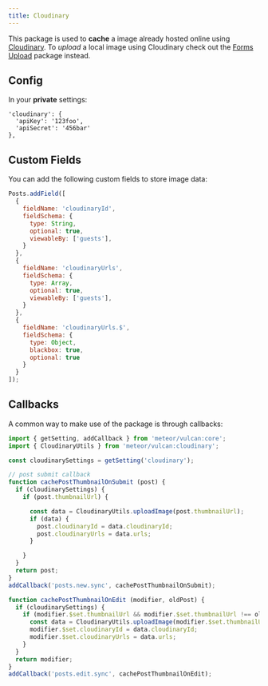 ```yaml
---
title: Cloudinary
---
```


This package is used to **cache** a image already hosted online using [Cloudinary](http://cloudinary.com). To *upload* a local image using Cloudinary check out the [Forms Upload](/forms-upload.html) package instead. 

## Config

In your **private** settings:

```
'cloudinary': {
  'apiKey': '123foo',
  'apiSecret': '456bar'
},
```

## Custom Fields

You can add the following custom fields to store image data:

```js
Posts.addField([
  {
    fieldName: 'cloudinaryId',
    fieldSchema: {
      type: String,
      optional: true,
      viewableBy: ['guests'],
    }
  },
  {
    fieldName: 'cloudinaryUrls',
    fieldSchema: {
      type: Array,
      optional: true,
      viewableBy: ['guests'],
    }
  },
  {
    fieldName: 'cloudinaryUrls.$',
    fieldSchema: {
      type: Object,
      blackbox: true,
      optional: true
    }
  }
]);
```

## Callbacks

A common way to make use of the package is through callbacks:

```js
import { getSetting, addCallback } from 'meteor/vulcan:core';
import { CloudinaryUtils } from 'meteor/vulcan:cloudinary';

const cloudinarySettings = getSetting('cloudinary');

// post submit callback
function cachePostThumbnailOnSubmit (post) {
  if (cloudinarySettings) {
    if (post.thumbnailUrl) {

      const data = CloudinaryUtils.uploadImage(post.thumbnailUrl);
      if (data) {
        post.cloudinaryId = data.cloudinaryId;
        post.cloudinaryUrls = data.urls;
      }

    }
  }
  return post;
}
addCallback('posts.new.sync', cachePostThumbnailOnSubmit);

function cachePostThumbnailOnEdit (modifier, oldPost) {
  if (cloudinarySettings) {
    if (modifier.$set.thumbnailUrl && modifier.$set.thumbnailUrl !== oldPost.thumbnailUrl) {
      const data = CloudinaryUtils.uploadImage(modifier.$set.thumbnailUrl);
      modifier.$set.cloudinaryId = data.cloudinaryId;
      modifier.$set.cloudinaryUrls = data.urls;
    }
  }
  return modifier;
}
addCallback('posts.edit.sync', cachePostThumbnailOnEdit);
```